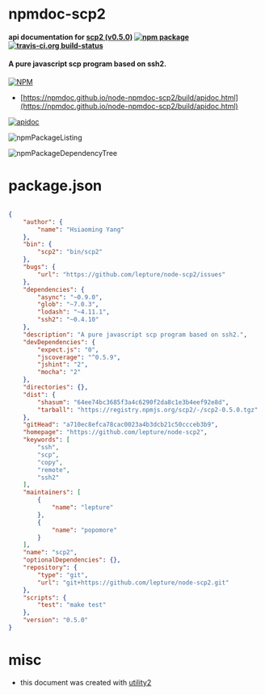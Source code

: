 # npmdoc-scp2

#### api documentation for  [scp2 (v0.5.0)](https://github.com/lepture/node-scp2)  [![npm package](https://img.shields.io/npm/v/npmdoc-scp2.svg?style=flat-square)](https://www.npmjs.org/package/npmdoc-scp2) [![travis-ci.org build-status](https://api.travis-ci.org/npmdoc/node-npmdoc-scp2.svg)](https://travis-ci.org/npmdoc/node-npmdoc-scp2)

#### A pure javascript scp program based on ssh2.

[![NPM](https://nodei.co/npm/scp2.png?downloads=true&downloadRank=true&stars=true)](https://www.npmjs.com/package/scp2)

- [https://npmdoc.github.io/node-npmdoc-scp2/build/apidoc.html](https://npmdoc.github.io/node-npmdoc-scp2/build/apidoc.html)

[![apidoc](https://npmdoc.github.io/node-npmdoc-scp2/build/screenCapture.buildCi.browser.%252Ftmp%252Fbuild%252Fapidoc.html.png)](https://npmdoc.github.io/node-npmdoc-scp2/build/apidoc.html)

![npmPackageListing](https://npmdoc.github.io/node-npmdoc-scp2/build/screenCapture.npmPackageListing.svg)

![npmPackageDependencyTree](https://npmdoc.github.io/node-npmdoc-scp2/build/screenCapture.npmPackageDependencyTree.svg)



# package.json

```json

{
    "author": {
        "name": "Hsiaoming Yang"
    },
    "bin": {
        "scp2": "bin/scp2"
    },
    "bugs": {
        "url": "https://github.com/lepture/node-scp2/issues"
    },
    "dependencies": {
        "async": "~0.9.0",
        "glob": "~7.0.3",
        "lodash": "~4.11.1",
        "ssh2": "~0.4.10"
    },
    "description": "A pure javascript scp program based on ssh2.",
    "devDependencies": {
        "expect.js": "0",
        "jscoverage": "^0.5.9",
        "jshint": "2",
        "mocha": "2"
    },
    "directories": {},
    "dist": {
        "shasum": "64ee74bc3685f3a4c6290f2da8c1e3b4eef92e8d",
        "tarball": "https://registry.npmjs.org/scp2/-/scp2-0.5.0.tgz"
    },
    "gitHead": "a710ec8efca78cac0023a4b3dcb21c50ccceb3b9",
    "homepage": "https://github.com/lepture/node-scp2",
    "keywords": [
        "ssh",
        "scp",
        "copy",
        "remote",
        "ssh2"
    ],
    "maintainers": [
        {
            "name": "lepture"
        },
        {
            "name": "popomore"
        }
    ],
    "name": "scp2",
    "optionalDependencies": {},
    "repository": {
        "type": "git",
        "url": "git+https://github.com/lepture/node-scp2.git"
    },
    "scripts": {
        "test": "make test"
    },
    "version": "0.5.0"
}
```



# misc
- this document was created with [utility2](https://github.com/kaizhu256/node-utility2)
